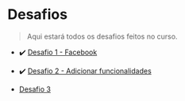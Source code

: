 # Desafios
> Aqui estará todos os desafios feitos no curso.

- :heavy_check_mark: [Desafio 1 - Facebook](facebook/README.md)

- :heavy_check_mark: [Desafio 2 - Adicionar funcionalidades](../modulo2/README.md)

- [Desafio 3]()
